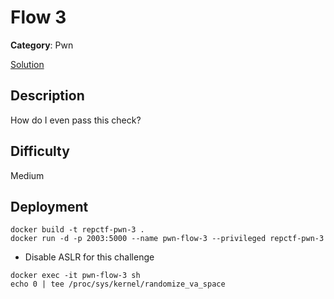 # Flow 3

**Category**: Pwn

[Solution](solve/solve.py)

## Description

How do I even pass this check?

## Difficulty

Medium

## Deployment

```
docker build -t repctf-pwn-3 .
docker run -d -p 2003:5000 --name pwn-flow-3 --privileged repctf-pwn-3

```

- Disable ASLR for this challenge

```
docker exec -it pwn-flow-3 sh
echo 0 | tee /proc/sys/kernel/randomize_va_space
```
